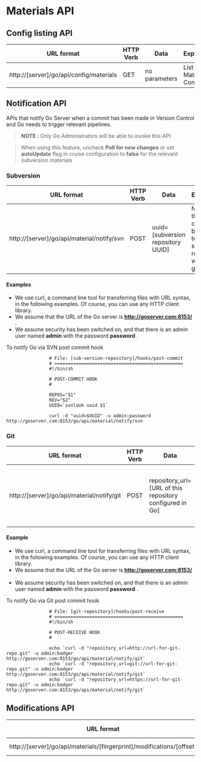 # Materials API

## Config listing API

| URL format | HTTP Verb | Data | Explanation |
|------------|-----------|------|-------------|
| http://[server]/go/api/config/materials | GET | no parameters | List all Material Configs. |

## Notification API

APIs that notify Go Server when a commit has been made in Version Control and Go needs to trigger relevant pipelines.

> **NOTE** : Only Go Administrators will be able to invoke this API

> When using this feature, uncheck **Poll for new changes** or set **autoUpdate** flag in cruise configuration to **false** for the relevant subversion materials

### Subversion

| URL format | HTTP Verb | Data | Explanation |
|------------|-----------|------|-------------|
| http://[server]/go/api/material/notify/svn | POST | uuid=[subversion repository UUID] | Notifies Go that a commit has been made to a subversion repository with the given UUID |

#### Examples

-   We use curl, a command line tool for transferring files with URL syntax, in the following examples. Of course, you can use any HTTP client library.
-   We assume that the URL of the Go server is **http://goserver.com:8153/** .
-   We assume security has been switched on, and that there is an admin user named **admin** with the password **password** .

To notify Go via SVN post commit hook

```shell
                # File: [sub-version-repository]/hooks/post-commit
                # ================================================
                #!/bin/sh

                # POST-COMMIT HOOK
                #

                REPOS="$1"
                REV="$2"
                UUID=`svnlook uuid $1`

                curl -d "uuid=$UUID" -u admin:password http://goserver.com:8153/go/api/material/notify/svn
```

### Git

| URL format | HTTP Verb | Data | Explanation |
|------------|-----------|------|-------------|
| http://[server]/go/api/material/notify/git | POST | repository_url=[URL of this repository configured in Go] | Notifies Go that a commit has been made to a git repository with the given URL |

#### Example

-   We use curl, a command line tool for transferring files with URL syntax, in the following examples. Of course, you can use any HTTP client library.
-   We assume that the URL of the Go server is **http://goserver.com:8153/** .
-   We assume security has been switched on, and that there is an admin user named **admin** with the password **password** .

To notify Go via Git post commit hook

```shell
                # File: [git-repository]/hooks/post-receive
                # ================================================
                #!/bin/sh

                # POST-RECEIVE HOOK
                #

                echo `curl -d "repository_url=http://url-for-git-repo.git" -u admin:badger http://goserver.com:8153/go/api/material/notify/git`
                echo `curl -d "repository_url=git://url-for-git-repo.git" -u admin:badger http://goserver.com:8153/go/api/material/notify/git`
                echo `curl -d "repository_url=https://url-for-git-repo.git" -u admin:badger http://goserver.com:8153/go/api/material/notify/git`
```

## Modifications API

| URL format | HTTP Verb | Data | Explanation |
|------------|-----------|------|-------------|
| http://[server]/go/api/materials/[fingerprint]/modifications/[offset] | GET | no parameters | List Material modifications. |
